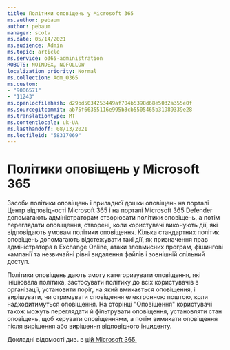 ```yaml
---
title: Політики оповіщень у Microsoft 365
ms.author: pebaum
author: pebaum
manager: scotv
ms.date: 05/14/2021
ms.audience: Admin
ms.topic: article
ms.service: o365-administration
ROBOTS: NOINDEX, NOFOLLOW
localization_priority: Normal
ms.collection: Adm_O365
ms.custom:
- "9006571"
- "11243"
ms.openlocfilehash: d29bd5034253449af704b5398d68e5032a355e0f
ms.sourcegitcommit: ab75f66355116e995b3cb5505465b31989339e28
ms.translationtype: MT
ms.contentlocale: uk-UA
ms.lasthandoff: 08/13/2021
ms.locfileid: "58317069"
---
```

# <a name="alert-policies-in-microsoft-365"></a>Політики оповіщень у Microsoft 365

Засоби політики оповіщень і приладної дошки оповіщень на порталі Центр відповідності Microsoft 365 і на порталі Microsoft 365 Defender допомагають адміністраторам створювати політики оповіщень, а потім переглядати оповіщення, створені, коли користувачі виконують дії, які відповідають умовам політики оповіщення. Кілька стандартних політик оповіщень допомагають відстежувати такі дії, як призначення прав адміністратора в Exchange Online, атаки зловмисних програм, фішингові кампанії та незвичайні рівні видалення файлів і зовнішній спільний доступ.

Політики оповіщень дають змогу категоризувати оповіщення, які ініціювала політика, застосувати політику до всіх користувачів в організації, установити поріг, на який вмикається оповіщення, і вирішувати, чи отримувати сповіщення електронною поштою, коли надходитимуться оповіщення. На  сторінці "Оповіщення" користувачі також можуть переглядати й фільтрувати оповіщення, установляти стан оповіщень, щоб керувати оповіщеннями, а потім вимикати оповіщення після вирішення або вирішення відповідного інциденту.

Докладні відомості див. в [цій Microsoft 365.](https://docs.microsoft.com/microsoft-365/compliance/alert-policies)
